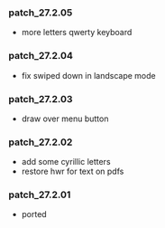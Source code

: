 ### patch_27.2.05
- more letters qwerty keyboard 
### patch_27.2.04
- fix swiped down in landscape mode 
### patch_27.2.03
- draw over menu button
### patch_27.2.02
- add some cyrillic letters
- restore hwr for text on pdfs
### patch_27.2.01
- ported 
